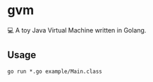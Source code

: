 # gvm
:computer: A toy Java Virtual Machine written in Golang.

## Usage
```
go run *.go example/Main.class
```
